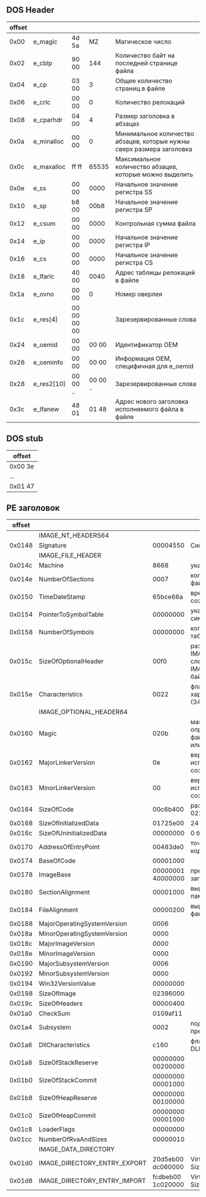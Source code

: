 ## DOS Header
|offset|          |     |       |                                                                     |
|------|----------|-----|-------|---------------------------------------------------------------------|
|0x00  |e_magic   |4d 5a|MZ     |Магическое число                                                     |
|0x02  |e_cblp    |90 00|144    |Количество байт на последней странице файла                          |
|0x04  |e_cp      |03 00|3      |Общее количество страниц в файле                                     |
|0x06  |e_crlc    |00 00|0      |Количество релокаций                                                 |
|0x08  |e_cparhdr |04 00|4      |Размер заголовка в абзацах                                           |
|0x0a  |e_minalloc|00 00|0      |Минимальное количество абзацев, которые нужны сверх размера заголовка|
|0x0c  |e_maxalloc|ff ff|65535  |Максимальное количество абзацев, которые можно выделить              |
|0x0e  |e_ss      |00 00|0000   |Начальное значение регистра SS                                       |
|0x10  |e_sp      |b8 00|00b8   |Начальное значение регистра SP                                       |
|0x12  |e_csum    |00 00|0000   |Контрольная сумма файла                                              |
|0x14  |e_ip      |00 00|0000   |Начальное значение регистра IP                                       |
|0x16  |e_cs      |00 00|0000   |Начальное значение регистра CS                                       |
|0x18  |e_lfarlc  |40 00|0040   |Адрес таблицы релокаций в файле                                      |
|0x1a  |e_ovno    |00 00|0      |Номер оверлея                                                        |
|0x1c  |e_res[4]  |00 00 00 00| |Зарезервированные слова                                              |
|0x24  |e_oemid   |00 00|00 00  |Идентификатор OEM                                                    |
|0x26  |e_oeminfo |00 00|00 00  |Информация OEM, специфичная для e_oemid                              |
|0x28  |e_res2[10]|00 00 ..|00 00 ..  |Зарезервированные слова                                        |
|0x3c  |e_lfanew  |48 01 |01 48 |Адрес нового заголовка исполняемого файла в файле                    |

## DOS stub
|offset  |
|--------|
|0x00 3e |
|...     |
|0x01 47 |

## PE заголовок
|offset|                            |                 |                                                                       |
|------|----------------------------|-----------------|-----------------------------------------------------------------------|
|      |IMAGE_NT_HEADERS64          |                 |                                                                       | 
|0x0148|Signature                   |00004550         |Сигнатура                                                              |
|      |IMAGE_FILE_HEADER           |                 |                                                                       |
|0x014c|Machine                     |8668             |указывает тип машины                                                   |
|0x014e|NumberOfSections            |0007             |количество секций в файле                                              |
|0x0150|TimeDateStamp               |65bce66a         |временная метка создания файла                                         |
|0x0154|PointerToSymbolTable        |00000000         |указатель на таблицу символов для отладки                              |
|0x0158|NumberOfSymbols             |00000000         |количество символов в таблице символов                                 |
|0x015c|SizeOfOptionalHeader        |00f0             |размер заголовка IMAGE_OPTIONAL_HEADER, следующего за IMAGE_FILE_HEADER (240 байт)|
|0x015e|Characteristics             |0022             |флаги, описывающие характеристики файла (34)                           |
|      |IMAGE_OPTIONAL_HEADER64     |                 |                                                                       |
|0x0160|Magic                       |020b             |магическое число, определяющее формат файла (например, PE32 или PE32+) |
|0x0162|MajorLinkerVersion          |0e               |версия линкера, использованного для создания файла                     |
|0x0163|MinorLinkerVersion          |00               |версия линкера, использованного для создания файла                     |
|0x0164|SizeOfCode                  |00c6b400         |размер кода в файле 13 022 208 байт                                    |
|0x0168|SizeOfInitializedData       |01725e00         | 24 272 384 байт                                                       |
|0x016с|SizeOfUninitializedData     |00000000         | 0 байт                                                                |
|0x0170|AddressOfEntryPoint         |00483de0         | точка входа исполняемого кода                                         |
|0x0174|BaseOfCode                  |00001000         |                                                                       |
|0x0178|ImageBase                   |00000001 40000000|предпочтительный адрес загрузки в памяти                               |
|0x0180|SectionAlignment            |00001000         |выравнивание секций в памяти                                           |
|0x0184|FileAlignment               |00000200         |выравнивание секций в файле                                            |
|0x0188|MajorOperatingSystemVersion |0006             |                                                                       |
|0x018a|MinorOperatingSystemVersion |0000             |                                                                       |
|0x018c|MajorImageVersion           |0000             |                                                                       |
|0x018e|MinorImageVersion           |0000             |                                                                       |
|0x0190|MajorSubsystemVersion       |0006             |                                                                       |
|0x0192|MinorSubsystemVersion       |0000             |                                                                       |
|0x0194|Win32VersionValue           |00000000         |                                                                       |
|0x0198|SizeOfImage                 |02396000         |                                                                       |
|0x019c|SizeOfHeaders               |00000400         |                                                                       |
|0x01a0|CheckSum                    |0109af11         |                                                                       |
|0x01a4|Subsystem                   |0002             | подсистема, для которой предназначен файл                             |
|0x01a6|DllCharacteristics          |c160             | флаги, специфичные для DLL.                                           |
|0x01a8|SizeOfStackReserve          |00000000 00200000|                                                                       |
|0x01b0|SizeOfStackCommit           |00000000 00001000|                                                                       |
|0x01b8|SizeOfHeapReserve           |00000000 00100000|                                                                       |
|0x01c0|SizeOfHeapCommit            |00000000 00001000|                                                                       |
|0x01c8|LoaderFlags                 |00000000         |                                                                       |
|0x01cc|NumberOfRvaAndSizes         |00000010         |                                                                       |
|      |IMAGE_DATA_DIRECTORY        |                 |                                                                       |
|0x01d0|IMAGE_DIRECTORY_ENTRY_EXPORT|20d5eb00 dc060000|VirtualAddress=00ebd529 Size=000006dc                                  |
|0x01d8|IMAGE_DIRECTORY_ENTRY_IMPORT|fcdbeb00 1c020000|VirtualAddress=00ebdbfc Size=0000021c                                  |
